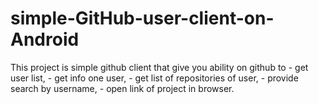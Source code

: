 # simple-GitHub-user-client-on-Android
This project is simple github client that give you ability on github to   - get user list,   - get info one user,   - get list of repositories of user,  - provide search by username,  - open link of project in browser.
